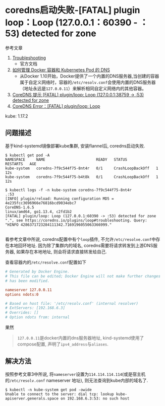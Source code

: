 # coredns启动失败-[FATAL] plugin loop：Loop (127.0.0.1：60390 - ：53) detected for zone

参考文章

1. [Troubleshooting](https://coredns.io/plugins/loop/#troubleshooting)
    - 官方文档
2. [如何管理 Docker 容器和 Kubernetes Pod 的 DNS](https://zhuanlan.zhihu.com/p/652731859)
    - 从Docker 1.10开始，Docker提供了一个内置的DNS服务器,当创建的容器属于自定义网络时，容器的`/etc/resolv.conf`会使用内置的DNS服务器（地址永远是`127.0.0.11`）来解析相同自定义网络内的其他容器。
3. [CoreDNS 提示 [FATAL] plugin/loop: Loop (127.0.0.1:38759 -> :53) detected for zone](https://i4t.com/5634.html)
4. [CoreDNS Error：[FATAL] plugin/loop: Loop](https://blog.51cto.com/hexiaoshuai/2812394)

kube: 1.17.2

## 问题描述

基于kind-systemd镜像部署kube集群, 安装flannel后, coredns启动失败.

```log
$ kubectl get pod -A
NAMESPACE     NAME                       READY   STATUS             RESTARTS   AGE
kube-system   coredns-7f9c544f75-8nt4r   0/1     CrashLoopBackOff   1          12s
kube-system   coredns-7f9c544f75-b4t8k   0/1     CrashLoopBackOff   1          12s
```

```log
$ kubectl logs -f -n kube-system coredns-7f9c544f75-8nt4r
.:53
[INFO] plugin/reload: Running configuration MD5 = 4e235fcc3696966e76816bcd9034ebc7
CoreDNS-1.6.5
linux/amd64, go1.13.4, c2fd1b2
[FATAL] plugin/loop: Loop (127.0.0.1:60390 -> :53) detected for zone ".", see https://coredns.io/plugins/loop#troubleshooting. Query: "HINFO 4286371723284111342.7169196055063366999."
```

##

看参考文章中所说, coredns配置中有个`loop`插件, 不允许`/etc/resolve.conf`中存在本地回环地址. 因为除了集群内的域名, coredns需要将请求转发到上游DNS服务器, 如果存在本地地址, 则会将请求直接转发给自己.

查看容器内的`/etc/resolve.conf`配置如下

```ini
# Generated by Docker Engine.
# This file can be edited; Docker Engine will not make further changes once it
# has been modified.

nameserver 127.0.0.11
options ndots:0

# Based on host file: '/etc/resolv.conf' (internal resolver)
# ExtServers: [192.168.6.3]
# Overrides: []
# Option ndots from: internal
```

果然

> `127.0.0.11`是docker内置的dns服务器地址, kind-systemd使用了compose配置, 声明了`ipv4_address`与`aliases`.

## 解决方法

按照参考文章3中所说, 将`nameserver`设置为`114.114.114.114`(或是宿主机的`/etc/resolv.conf` nameserver 地址), 则无法查询到kube内部的域名了.

```log
$ kubectl -n kube-system get pod -owide
Unable to connect to the server: dial tcp: lookup kube-apiserver.generals.space on 192.168.6.3:53: no such host
```
